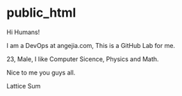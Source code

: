 # public_html


Hi Humans!

I am a DevOps at angejia.com, This is a GitHub Lab for me.

23, Male, I like Computer Sicence, Physics and Math.

Nice to me you guys all.

Lattice Sum

